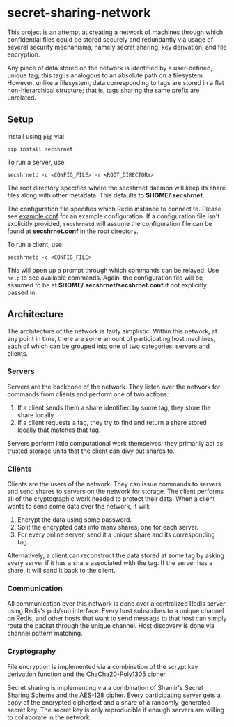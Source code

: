 # secret-sharing-network

This project is an attempt at creating a network 
of machines through which confidential files could be stored 
securely and redundantly via usage of several security mechanisms,
namely secret sharing, key derivation, and file encryption.

Any piece of data stored on the network is identified by a user-defined,
unique tag; this tag is analogous to an absolute path on a filesystem. 
However, unlike a filesystem, data corresponding to tags are stored in 
a flat non-hierarchical structure; that is, tags sharing the same prefix
are unrelated.

## Setup

Install using `pip` via:

```
pip install secshrnet
```

To run a server, use:

```
secshrnetd -c <CONFIG_FILE> -r <ROOT_DIRECTORY>
```

The root directory specifies where the secshrnet daemon will
keep its share files along with other metadata. This defaults 
to **$HOME/.secshrnet**.

The configuration file specifies which Redis instance to connect
to. Please see [example.conf](https://github.com/dmhacker/secret-sharing-network/blob/master/example.conf) for an example configuration.
If a configuration file isn't explicitly provided, `secshrnetd`
will assume the configuration file can be found at
**secshrnet.conf** in the root directory.

To run a client, use:

```
secshrnetc -c <CONFIG_FILE>
```

This will open up a prompt through which commands can be relayed.
Use `help` to see available commands. Again, the configuration
file will be assumed to be at **$HOME/.secshrnet/secshrnet.conf**
if not explicitly passed in.

## Architecture

The architecture of the network is fairly simplistic. Within this
network, at any point in time, there are some amount of participating 
host machines, each of which can be grouped into one of two categories:
servers and clients.

### Servers

Servers are the backbone of the network. They listen over the network
for commands from clients and perform one of two actions:
1. If a client sends them a share identified by some tag, they store 
the share locally.
2. If a client requests a tag, they try to find and return a share 
stored locally that matches that tag.

Servers perform little computational work themselves; they primarily
act as trusted storage units that the client can divy out shares to.

### Clients

Clients are the users of the network. They can issue commands to 
servers and send shares to servers on the network for storage. The
client performs all of the cryptographic work needed to protect
their data. When a client wants to send some data over the network,
it will:
1. Encrypt the data using some password.
2. Split the encrypted data into many shares, one for each server.
3. For every online server, send it a unique share and its 
corresponding tag.

Alternatively, a client can reconstruct the data stored at some tag 
by asking every server if it has a share associated with the tag. If
the server has a share, it will send it back to the client.

### Communication

All communication over this network is done over a centralized Redis
server using Redis's pub/sub interface. Every host subscribes to a 
unique channel on Redis, and other hosts that want to send message 
to that host can simply route the packet through the unique channel.
Host discovery is done via channel pattern matching.

### Cryptography

File encryption is implemented via a combination of the scrypt key 
derivation function and the ChaCha20-Poly1305 cipher.

Secret sharing is implementing via a combination of Shamir's 
Secret Sharing Scheme and the AES-128 cipher. Every participating
server gets a copy of the encrypted ciphertext and a share of a 
randomly-generated secret key. The secret key is only reproducible
if enough servers are willing to collaborate in the network.
